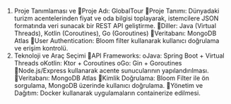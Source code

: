 1. Proje Tanımlaması ve
Proje Adı: GlobalTour
Proje Tanımı: Dünyadaki turizm acentelerinden fiyat ve oda bilgisi toplayarak, istemcilere JSON formatında veri sunacak bir REST API geliştirme.
Diller: Java (Virtual Threads), Kotlin (Coroutines), Go (Goroutines)
Veritabanı: MongoDB Atlas
User Authentication: Bloom filter kullanarak kullanıcı doğrulama ve erişim kontrolü.
2. Teknoloji ve Araç Seçimi
API Frameworks:
oJava: Spring Boot + Virtual Threads
oKotlin: Ktor + Coroutines
oGo: Gin + Goroutines
Node.js/Express kullanarak acente sunucularının yapılandırılması.
Veritabanı: MongoDB Atlas
Kimlik Doğrulama: Bloom Filter ile ön sorgulama, MongoDB üzerinde kullanıcı doğrulama.
Yönetim ve Dağıtım:
Docker kullanarak uygulamaların containerize edilmesi.
